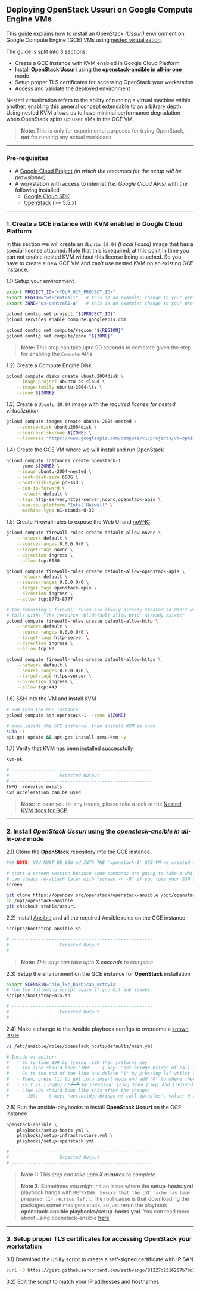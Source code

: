 ## Deploying OpenStack Ussuri on Google Compute Engine VMs

This guide explains how to install an OpenStack _(Ussuri)_ environment on Google
Compute Engine (GCE) VMs using [nested virtualization](https://cloud.google.com/compute/docs/instances/nested-virtualization/overview).

The guide is split into 3 sections:
- Create a GCE instance with KVM enabled in Google Cloud Platform
- Install **OpenStack Ussuri** using the **[openstack-ansible in all-in-one](https://docs.openstack.org/openstack-ansible/latest/user/aio/quickstart.html)** mode
- Setup proper TLS certificates for accessing OpenStack your workstation
- Access and validate the deployed environment

Nested virtualization refers to the ability of running a virtual machine within
another, enabling this general concept extendable to an arbitrary depth.
Using nested KVM allows us to have minimal performance degradation when
OpenStack spins up user VMs in the GCE VM.

> **Note:** This is only for experimental purposes for trying OpenStack, **not**
> for running any actual workloads
---
### Pre-requisites
- A [Google Cloud Project](https://console.cloud.google.com/cloud-resource-manager) _(in which the resources for the setup will be provisioned)_
- A workstation with access to internet _(i.e. Google Cloud APIs)_ with the
  following installed
  - [Google Cloud SDK](https://cloud.google.com/sdk/docs/install)
  - [OpenStack](https://docs.openstack.org/newton/user-guide/common/cli-install-openstack-command-line-clients.html) (>= 5.5.x)


---

### 1. Create a GCE instance with KVM enabled in Google Cloud Platform

In this section we will create an `Ubuntu 20.04` _(Focal Fossa)_ image that has
a special license attached. Note that this is required; at this point in time
you can not enable nested KVM without this license being attached. So you have
to create a new GCE VM and can’t use nested KVM on an existing GCE instance.

1.1) Setup your environment
```sh
export PROJECT_ID="<YOUR_GCP_PROJECT_ID>"
export REGION="us-central1"   # this is an example; change to your preferred choice
export ZONE="us-central1-a"   # this is an example; change to your preferred choice

gcloud config set project "${PROJECT_ID}"
gcloud services enable compute.googleapis.com

gcloud config set compute/region "${REGION}"
gcloud config set compute/zone "${ZONE}"
```
> **Note:** This step can take upto 90 seconds to complete given the step for
> enabling the `Compute` APIs

1.2) Create a Compute Engine Disk
```sh
gcloud compute disks create ubuntu2004disk \
    --image-project ubuntu-os-cloud \
    --image-family ubuntu-2004-lts \
    --zone ${ZONE}
```

1.3) Create a `Ubuntu 20.04` image with the _required license for nested virtualization_
```sh
gcloud compute images create ubuntu-2004-nested \
    --source-disk ubuntu2004disk \
    --source-disk-zone ${ZONE} \
    --licenses "https://www.googleapis.com/compute/v1/projects/vm-options/global/licenses/enable-vmx"
```

1.4) Create the GCE VM where we will install and run OpenStack
```sh
gcloud compute instances create openstack-1
    --zone ${ZONE} \
    --image ubuntu-2004-nested \
    --boot-disk-size 600G \
    --boot-disk-type pd-ssd \
    --can-ip-forward \
    --network default \
    --tags http-server,https-server,novnc,openstack-apis \
    --min-cpu-platform "Intel Haswell" \
    --machine-type n1-standard-32
```

1.5) Create Firewall rules to expose the Web UI and [noVNC](https://novnc.com/info.html)
```sh
gcloud compute firewall-rules create default-allow-novnc \
    --network default \
    --source-ranges 0.0.0.0/0 \
    --target-tags novnc \
    --direction ingress \
    --allow tcp:6080

gcloud compute firewall-rules create default-allow-openstack-apis \
    --network default \
    --source-ranges 0.0.0.0/0 \
    --target-tags openstack-apis \
    --direction ingress \
    --allow tcp:8773-8777

# The remaining 2 firewall rules are likely already created so don't worry if it
# fails with: "The resource 'bl/default-allow-http' already exists"
gcloud compute firewall-rules create default-allow-http \
    --network default \
    --source-ranges 0.0.0.0/0 \
    --target-tags http-server \
    --direction ingress \
    --allow tcp:80

gcloud compute firewall-rules create default-allow-https \
    --network default \
    --source-ranges 0.0.0.0/0 \
    --target-tags https-server \
    --direction ingress \
    --allow tcp:443
```

1.6) SSH into the VM and install KVM
```sh
# SSH into the GCE instance
gcloud compute ssh openstack-1 --zone ${ZONE}

# once inside the GCE instance, then install KVM as sudo
sudo -i
apt-get update && apt-get install qemu-kvm -y
```

1.7) Verify that KVM has been installed successfully
```sh
kvm-ok

# -----------------------------------------------------
#                   Expected Output
# -----------------------------------------------------
INFO: /dev/kvm exists
KVM acceleration can be used
```

> **Note:** In case you hit any issues, please take a look at the [Nested KVM
> docs for GCP](https://cloud.google.com/compute/docs/instances/enable-nested-virtualization-vm-instances).
---
### 2. Install _OpenStack Ussuri_ using the _openstack-ansible in all-in-one_ mode

2.1) Clone the **OpenStack** repository into the GCE instance
```sh
### NOTE: YOU MUST BE SSH'ed INTO THE 'openstack-1' GCE VM we created earlier

# start a screen session because some commands are going to take a while you
# can always re-attach later with "screen -r -D" if you lose your SSH session
screen

git clone https://opendev.org/openstack/openstack-ansible /opt/openstack-ansible
cd /opt/openstack-ansible
git checkout stable/ussuri
```

2.2) Install [Ansible](https://www.ansible.com/) and all the required Ansible
roles on the GCE instance
```sh
scripts/bootstrap-ansible.sh

# -----------------------------------------------------
#                   Expected Output
# -----------------------------------------------------
```
> **Note:** _This step can take upto ***X seconds*** to complete_

2.3) Setup the environment on the GCE instance for **OpenStack** installation
```sh
export SCENARIO='aio_lxc_barbican_octavia'
# run the following script again if you hit any issues
scripts/bootstrap-aio.sh

# -----------------------------------------------------
#                   Expected Output
# -----------------------------------------------------
```

2.4) Make a change to the Ansible playbook configs to overcome a [known issue](https://bugs.launchpad.net/openstack-ansible/+bug/1903344)
```sh
vi /etc/ansible/roles/openstack_hosts/defaults/main.yml

# Inside vi editor:
#   - Go to line 109 by typing :109 then [return] key
#   - The line should have "109:  - { key: 'net.bridge.bridge-nf-call-iptables', value: 1 }"
#   - Go to the end of the line and delete "1" by pressing [x] whilst the cursor is on it
#   - Then, press [i] to get into insert mode and add "0" to where there was "1" before
#   - Exit vi (ノಠ益ಠ)ノ彡┻━┻ by pressing: [Esc] then [:wq] and [return] key
#   - Line 109 should look like this after the change:
#       109:  - { key: 'net.bridge.bridge-nf-call-iptables', value: 0 }
```

2.5) Run the ansible-playbooks to install **OpenStack Ussuri** on the GCE instance
```sh
openstack-ansible \
    playbooks/setup-hosts.yml \
    playbooks/setup-infrastructure.yml \
    playbooks/setup-openstack.yml

# -----------------------------------------------------
#                   Expected Output
# -----------------------------------------------------
```
> **Note 1:** _This step can take upto ***X minutes*** to complete_
>
> **Note 2:** Sometimes you might hit an issue where the **setup-hosts.yml** playbook hangs with `RETRYING: Ensure that the LXC cache has been prepared (14 retries left)`. The root cause is that downloading the packages sometimes gets stuck, so just rerun the playbook **openstack-ansible playbooks/setup-hosts.yml**. You can read more about using openstack-ansible [here](https://docs.openstack.org/openstack-ansible/stein/user/aio/quickstart.html)
---

### 3. Setup proper TLS certificates for accessing OpenStack your workstation

3.1) Download the utility script to create a self-signed certificate with IP SAN
```sh
curl -O https://gist.githubusercontent.com/sethvargo/81227d2316207b7bd110df328d83fad8/raw/836c5c2650584d3279cb386f17b2a00aa91008fd/create-certs.sh
```

3.2) Edit the script to match your IP addresses and hostnames
```sh
```
